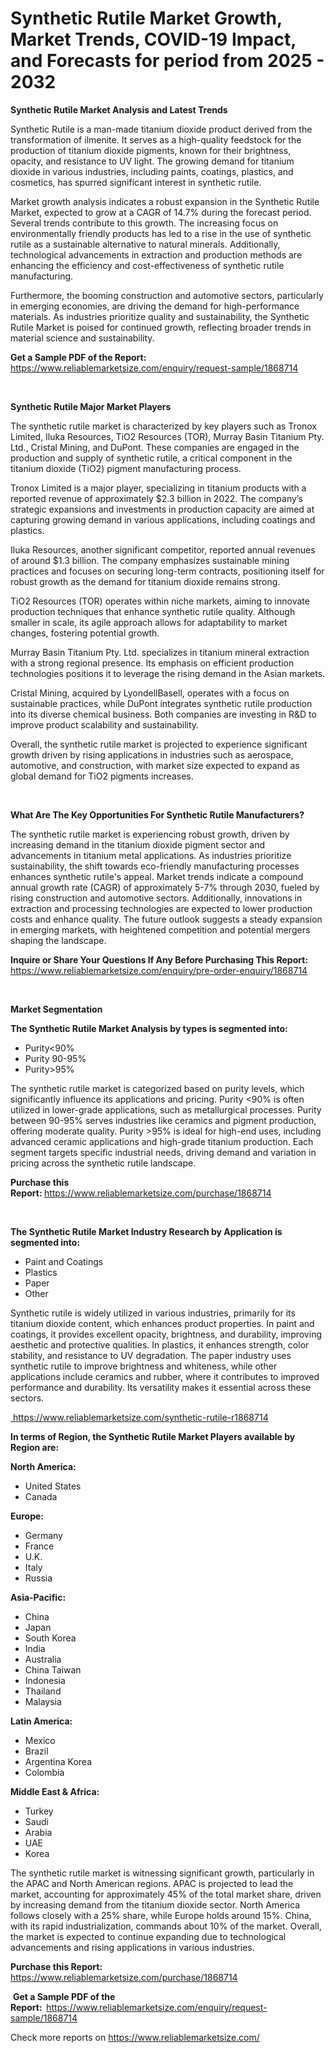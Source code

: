 <p><h1>Synthetic Rutile Market Growth, Market Trends, COVID-19 Impact, and Forecasts for period from 2025 - 2032</h1></p><p><strong>Synthetic Rutile Market Analysis and Latest Trends</strong></p>
<p><p>Synthetic Rutile is a man-made titanium dioxide product derived from the transformation of ilmenite. It serves as a high-quality feedstock for the production of titanium dioxide pigments, known for their brightness, opacity, and resistance to UV light. The growing demand for titanium dioxide in various industries, including paints, coatings, plastics, and cosmetics, has spurred significant interest in synthetic rutile.</p><p>Market growth analysis indicates a robust expansion in the Synthetic Rutile Market, expected to grow at a CAGR of 14.7% during the forecast period. Several trends contribute to this growth. The increasing focus on environmentally friendly products has led to a rise in the use of synthetic rutile as a sustainable alternative to natural minerals. Additionally, technological advancements in extraction and production methods are enhancing the efficiency and cost-effectiveness of synthetic rutile manufacturing. </p><p>Furthermore, the booming construction and automotive sectors, particularly in emerging economies, are driving the demand for high-performance materials. As industries prioritize quality and sustainability, the Synthetic Rutile Market is poised for continued growth, reflecting broader trends in material science and sustainability.</p></p>
<p><strong>Get a Sample PDF of the Report:&nbsp;</strong> <a href="https://www.reliablemarketsize.com/enquiry/request-sample/1868714?utm_campaign=2115&utm_medium=2&utm_source=Github&utm_content=ia&utm_term=31012025&utm_id=synthetic-rutile">https://www.reliablemarketsize.com/enquiry/request-sample/1868714</a></p>
<p>&nbsp;</p>
<p><strong>Synthetic Rutile Major Market Players</strong></p>
<p><p>The synthetic rutile market is characterized by key players such as Tronox Limited, Iluka Resources, TiO2 Resources (TOR), Murray Basin Titanium Pty. Ltd., Cristal Mining, and DuPont. These companies are engaged in the production and supply of synthetic rutile, a critical component in the titanium dioxide (TiO2) pigment manufacturing process.</p><p>Tronox Limited is a major player, specializing in titanium products with a reported revenue of approximately $2.3 billion in 2022. The company’s strategic expansions and investments in production capacity are aimed at capturing growing demand in various applications, including coatings and plastics.</p><p>Iluka Resources, another significant competitor, reported annual revenues of around $1.3 billion. The company emphasizes sustainable mining practices and focuses on securing long-term contracts, positioning itself for robust growth as the demand for titanium dioxide remains strong.</p><p>TiO2 Resources (TOR) operates within niche markets, aiming to innovate production techniques that enhance synthetic rutile quality. Although smaller in scale, its agile approach allows for adaptability to market changes, fostering potential growth.</p><p>Murray Basin Titanium Pty. Ltd. specializes in titanium mineral extraction with a strong regional presence. Its emphasis on efficient production technologies positions it to leverage the rising demand in the Asian markets.</p><p>Cristal Mining, acquired by LyondellBasell, operates with a focus on sustainable practices, while DuPont integrates synthetic rutile production into its diverse chemical business. Both companies are investing in R&D to improve product scalability and sustainability.</p><p>Overall, the synthetic rutile market is projected to experience significant growth driven by rising applications in industries such as aerospace, automotive, and construction, with market size expected to expand as global demand for TiO2 pigments increases.</p></p>
<p>&nbsp;</p>
<p><strong>What Are The Key Opportunities For Synthetic Rutile Manufacturers?</strong></p>
<p><p>The synthetic rutile market is experiencing robust growth, driven by increasing demand in the titanium dioxide pigment sector and advancements in titanium metal applications. As industries prioritize sustainability, the shift towards eco-friendly manufacturing processes enhances synthetic rutile's appeal. Market trends indicate a compound annual growth rate (CAGR) of approximately 5-7% through 2030, fueled by rising construction and automotive sectors. Additionally, innovations in extraction and processing technologies are expected to lower production costs and enhance quality. The future outlook suggests a steady expansion in emerging markets, with heightened competition and potential mergers shaping the landscape.</p></p>
<p><strong>Inquire or Share Your Questions If Any Before Purchasing This Report:</strong> <a href="https://www.reliablemarketsize.com/enquiry/pre-order-enquiry/1868714?utm_campaign=2115&utm_medium=2&utm_source=Github&utm_content=ia&utm_term=31012025&utm_id=synthetic-rutile">https://www.reliablemarketsize.com/enquiry/pre-order-enquiry/1868714</a></p>
<p>&nbsp;</p>
<p><strong>Market Segmentation</strong></p>
<p><strong>The Synthetic Rutile Market Analysis by types is segmented into:</strong></p>
<p><ul><li>Purity<90%</li><li>Purity 90-95%</li><li>Purity>95%</li></ul></p>
<p><p>The synthetic rutile market is categorized based on purity levels, which significantly influence its applications and pricing. Purity <90% is often utilized in lower-grade applications, such as metallurgical processes. Purity between 90-95% serves industries like ceramics and pigment production, offering moderate quality. Purity >95% is ideal for high-end uses, including advanced ceramic applications and high-grade titanium production. Each segment targets specific industrial needs, driving demand and variation in pricing across the synthetic rutile landscape.</p></p>
<p><strong>Purchase this Report:&nbsp;</strong><a href="https://www.reliablemarketsize.com/purchase/1868714?utm_campaign=2115&utm_medium=2&utm_source=Github&utm_content=ia&utm_term=31012025&utm_id=synthetic-rutile">https://www.reliablemarketsize.com/purchase/1868714</a></p>
<p>&nbsp;</p>
<p><strong>The Synthetic Rutile Market Industry Research by Application is segmented into:</strong></p>
<p><ul><li>Paint and Coatings</li><li>Plastics</li><li>Paper</li><li>Other</li></ul></p>
<p><p>Synthetic rutile is widely utilized in various industries, primarily for its titanium dioxide content, which enhances product properties. In paint and coatings, it provides excellent opacity, brightness, and durability, improving aesthetic and protective qualities. In plastics, it enhances strength, color stability, and resistance to UV degradation. The paper industry uses synthetic rutile to improve brightness and whiteness, while other applications include ceramics and rubber, where it contributes to improved performance and durability. Its versatility makes it essential across these sectors.</p></p>
<p><a href="https://www.reliablemarketsize.com/synthetic-rutile-r1868714?utm_campaign=2115&utm_medium=2&utm_source=Github&utm_content=ia&utm_term=31012025&utm_id=synthetic-rutile">&nbsp;https://www.reliablemarketsize.com/synthetic-rutile-r1868714</a></p>
<p><strong>In terms of Region, the Synthetic Rutile Market Players available by Region are:</strong></p>
<p>
    <p> <strong> North America: </strong>
        <ul>
            <li>United States</li>
            <li>Canada</li>
        </ul>
        </p> 
    <p> <strong> Europe: </strong>
        <ul>
            <li>Germany</li>
            <li>France</li>
            <li>U.K.</li>
            <li>Italy</li>
            <li>Russia</li>
        </ul>
        </p> 
    <p> <strong> Asia-Pacific: </strong>
        <ul>
            <li>China</li>
            <li>Japan</li>
            <li>South Korea</li>
            <li>India</li>
            <li>Australia</li>
            <li>China Taiwan</li>
            <li>Indonesia</li>
            <li>Thailand</li>
            <li>Malaysia</li>
        </ul>
        </p> 
    <p> <strong> Latin America: </strong>
        <ul>
            <li>Mexico</li>
            <li>Brazil</li>
            <li>Argentina Korea</li>
            <li>Colombia</li>
        </ul>
        </p> 
    <p> <strong> Middle East & Africa: </strong>
        <ul>
            <li>Turkey</li>
            <li>Saudi</li>
            <li>Arabia</li>
            <li>UAE</li>
            <li>Korea</li>
        </ul>
    </p>
    </p>
<p><p>The synthetic rutile market is witnessing significant growth, particularly in the APAC and North American regions. APAC is projected to lead the market, accounting for approximately 45% of the total market share, driven by increasing demand from the titanium dioxide sector. North America follows closely with a 25% share, while Europe holds around 15%. China, with its rapid industrialization, commands about 10% of the market. Overall, the market is expected to continue expanding due to technological advancements and rising applications in various industries.</p></p>
<p><strong>Purchase this Report: </strong><a href="https://www.reliablemarketsize.com/purchase/1868714?utm_campaign=2115&utm_medium=2&utm_source=Github&utm_content=ia&utm_term=31012025&utm_id=synthetic-rutile">https://www.reliablemarketsize.com/purchase/1868714</a></p>
<p>&nbsp;<strong>Get a Sample PDF of the Report:&nbsp;&nbsp;</strong><a href="https://www.reliablemarketsize.com/enquiry/request-sample/1868714?utm_campaign=2115&utm_medium=2&utm_source=Github&utm_content=ia&utm_term=31012025&utm_id=synthetic-rutile">https://www.reliablemarketsize.com/enquiry/request-sample/1868714</a></p>
<p><strong></strong></p>
<p>Check more reports on <a href="https://www.reliablemarketsize.com/?utm_campaign=2115&utm_medium=2&utm_source=Github&utm_content=ia&utm_term=31012025&utm_id=synthetic-rutile">https://www.reliablemarketsize.com/</a></p>